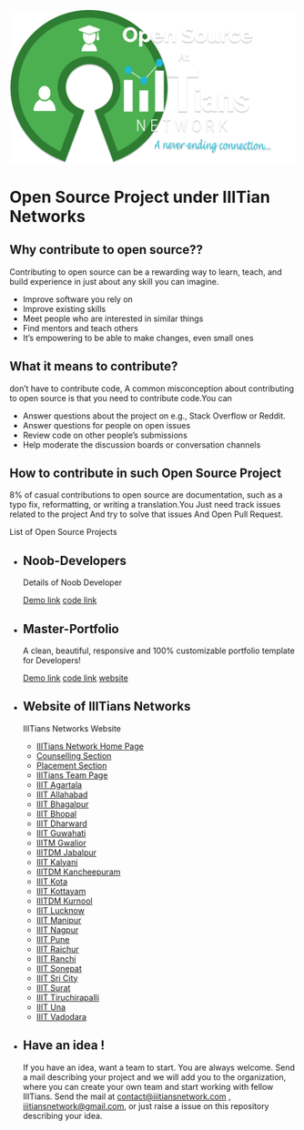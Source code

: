 ![os at IIIT](img/logo/Open-sourse.png)
# Open Source Project under IIITian Networks


## Why contribute to open source??
Contributing to open source can be a rewarding way to learn, teach, and build experience in just about any skill you can imagine.
- Improve software you rely on
- Improve existing skills
- Meet people who are interested in similar things
- Find mentors and teach others
- It’s empowering to be able to make changes, even small ones

## What it means to contribute?
don’t have to contribute code, A common misconception about contributing to open source is that you need to contribute code.You can
- Answer questions about the project on e.g., Stack Overflow or Reddit.
- Answer questions for people on open issues
- Review code on other people’s submissions
- Help moderate the discussion boards or conversation channels

## How to contribute in such Open Source Project
8% of casual contributions to open source are documentation, such as a typo fix, reformatting, or writing a translation.You Just need track issues related to the project And try to solve that issues And Open Pull Request.



List of Open Source Projects

- ## Noob-Developers
  Details of Noob Developer
  
  [Demo link]()
  [code link]()


- ## Master-Portfolio
  A clean, beautiful, responsive and 100% customizable portfolio template for Developers!

  [Demo link](https://vima.netlify.app/)
  [code link](https://github.com/vimalverma558/Master-Portfolio)
  [website](https://master-portfolio.js.org/)


- ## Website of IIITians Networks</H2>
  IIITians Networks Website
  
    - <a href="https://github.com/IIITians-Network/Home-Page-Website">IIITians Network Home Page</a>
    - <a href="https://github.com/IIITians-Network/Counselling">Counselling Section</a>
    - <a href="https://github.com/IIITians-Network/Placement">Placement Section</a>
    - <a href="https://github.com/IIITians-Network/Team">IIITians Team Page</a>
    - <a href="https://agartala.iiitiansnetwork.com/">IIIT Agartala</a>
    - <a href="https://allahabad.iiitiansnetwork.com/">IIIT Allahabad</a>
    - <a href="https://bhagalpur.iiitiansnetwork.com/">IIIT Bhagalpur</a>
    - <a href="https://bhopal.iiitiansnetwork.com/">IIIT Bhopal</a>
    - <a href="https://dharward.iiitiansnetwork.com/">IIIT Dharward</a>
    - <a href="https://guwahati.iiitiansnetwork.com/">IIIT Guwahati</a>
    - <a href="https://gwalior.iiitiansnetwork.com/">IIITM Gwalior</a>
    - <a href="https://jabalpur.iiitiansnetwork.com/">IIITDM Jabalpur</a>
    - <a href="https://kalyani.iiitiansnetwork.com/">IIIT Kalyani</a>
    - <a href="https://kancheepuram.iiitiansnetwork.com/">IIITDM Kancheepuram</a>
    - <a href="https://kota.iiitiansnetwork.com/">IIIT Kota</a>
    - <a href="https://kottayam.iiitiansnetwork.com/">IIIT Kottayam</a>
    - <a href="https://kurnool.iiitiansnetwork.com/">IIITDM Kurnool</a>
    - <a href="https://lucknow.iiitiansnetwork.com/">IIIT Lucknow</a>
    - <a href="https://manipur.iiitiansnetwork.com/">IIIT Manipur</a>
    - <a href="https://nagpur.iiitiansnetwork.com/">IIIT Nagpur</a>
    - <a href="https://pune.iiitiansnetwork.com/">IIIT Pune</a>
    - <a href="https://raichur.iiitiansnetwork.com/">IIIT Raichur</a>
    - <a href="https://ranchi.iiitiansnetwork.com/">IIIT Ranchi</a>
    - <a href="https://sonepat.iiitiansnetwork.com/">IIIT Sonepat</a>
    - <a href="https://sricity.iiitiansnetwork.com/">IIIT Sri City</a>
    - <a href="https://surat.iiitiansnetwork.com/">IIIT Surat</a>
    - <a href="https://tiruchirapalli.iiitiansnetwork.com/">IIIT Tiruchirapalli</a>
    - <a href="https://una.iiitiansnetwork.com/">IIIT Una</a>
    - <a href="https://vadodra.iiitiansnetwork.com/">IIIT Vadodara</a>
    

- ## Have an idea !
  If you have an idea, want a team to start. You are always welcome.
  Send a mail describing your project and we will add you to the organization, where you can create your own team and start working with fellow IIITians.
  Send the mail at contact@iiitiansnetwork.com , iiitiansnetwork@gmail.com, or just raise a issue on this repository describing your idea. 
<!-- - ## Prime-num
  prime-num is an math library for JavaScript and Node.js. It help you to find all prime number.  
  
  [Demo link](https://www.npmjs.com/package/prime-num)
  [code link](https://github.com/letskhabar/prime-num) -->

